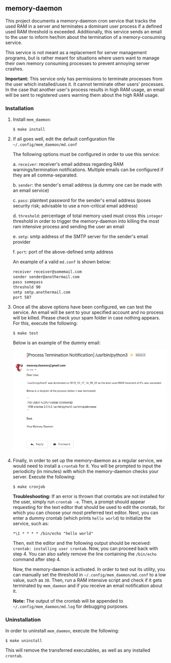 ## memory-daemon

This project documents a memory-daemon cron service that tracks the used RAM in a server and terminates a dominant user process if a defined used RAM threshold is exceeded. Additionally, this service sends an email to the user to inform her/him about the termination of a memory-consuming service.

This service is not meant as a replacement for server management programs, but is rather meant for situations where users want to manage their own memory consuming processes to prevent annoying server crashes.

**Important:** This service only has permissions to terminate processes from the user which installed/uses it. It cannot terminate other users' processes. In the case that another user's process results in high RAM usage, an email will be sent to registered users warning them about the high RAM usage.

### Installation

1. Install `mem_daemon`:

    ```
    $ make install
    ```

2. If all goes well, edit the default configuration file `~/.config/mem_daemon/md.conf`

    The following options must be configured in order to use this service:

    a. `receiver`: receiver's email address regarding RAM warnings/termination notifications. Multiple emails can be configured if they are all comma-separated.

    b. `sender`: the sender's email address (a dummy one can be made with an email service)

    c. `pass`: plaintext password for the sender's email address (poses security risk; advisable to use a non-critical email address)

    d. `threshold`: percentage of total memory used must cross this `integer` threshold in order to trigger the memory-daemon into killing the most ram intensive process and sending the user an email

    e. `smtp`: smtp address of the SMTP server for the sender's email provider

    f. `port`: port of the above-defined smtp address

    An example of a valid `md.conf` is shown below:

    ```
    receiver receiver@somemail.com
    sender sender@anothermail.com
    pass somepass
    threshold 90
    smtp smtp.anothermail.com
    port 587
    ```

3. Once all the above options have been configured, we can test the service. An email will be sent to your specified account and no process will be killed. Please check your spam folder in case nothing appears. For this, execute the following:

    ```
    $ make test
    ```

    Below is an example of the dummy email:
    
    <kbd>
    <img src="/img/screenshot.png" width="600">
    </kbd>

4. Finally, in order to set up the memory-daemon as a regular service, we would need to install a `crontab` for it. You will be prompted to input the periodicity (in minutes) with which the memory-daemon checks your server. Execute the following: 

    ```
    $ make cronjob
    ```
    
    **Troubleshooting:** If an error is thrown that crontabs are not installed for the user, simply run `crontab -e`. Then, a prompt should appear requesting for the text editor that should be used to edit the crontab, for which you can choose your most preferred text editor. Next, you can enter a dummy crontab (which prints `hello world`) to initialize the service, such as:
    
    ```
    *\1 * * * * /bin/echo "hello world"
    ```
    
    Then, exit the editor and the following output should be received: `crontab: installing user crontab`. Now, you can proceed back with step 4. You can also safely remove the line containing the `/bin/echo` command after step 4.

    Now, the memory-daemon is activated. In order to test out its utility, you can manually set the threshold in `~/.config/mem_daemon/md.conf` to a low value, such as `30`. Then, run a RAM intensive script and check if it gets terminated by `mem_daemon` and if you receive an email notification about it.

    **Note:** The output of the crontab will be appended to `~/.config/mem_daemon/md.log` for debugging purposes.

### Uninstallation

In order to uninstall `mem_daemon`, execute the following:

```
$ make uninstall
```

This will remove the transferred executables, as well as any installed `crontab`.
